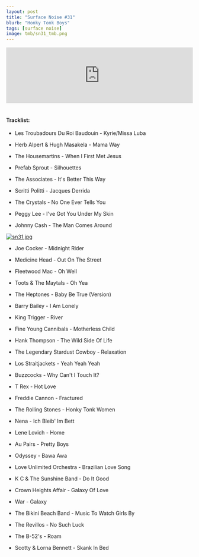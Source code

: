 ```yaml
---
layout: post
title: "Surface Noise #31"
blurb: "Honky Tonk Boys"
tags: [surface noise]
image: tmb/sn31_tmb.png
---
```


<iframe scrolling="no" id="hearthis_at_track_3028438" width="100%" height="150" src="https://hearthis.at/embed/3028438/transparent_black/?hcolor=&color=&style=2&block_size=2&block_space=1&background=1&waveform=0&cover=0&autoplay=0&css=" frameborder="0" allowtransparency allow="autoplay"><p>Listen to <a href="https://hearthis.at/zerocc/surface-noise-31-1318/" target="_blank">Surface Noise #31 (1/3/18)</a> <span>by</span><a href="https://hearthis.at/zerocc/" target="_blank" >Zero</a> <span>on</span> <a href="https://hearthis.at/" target="_blank">hearthis.at</a></p></iframe>
&nbsp;

#### Tracklist:

- Les Troubadours Du Roi Baudouin - Kyrie/Missa Luba
- Herb Alpert & Hugh Masakela - Mama Way
- The Housemartins - When I First Met Jesus

- Prefab Sprout - Silhouettes
- The Associates - It's Better This Way
- Scritti Politti - Jacques Derrida

- The Crystals - No One Ever Tells You
- Peggy Lee - I've Got You Under My Skin
- Johnny Cash - The Man Comes Around

[![sn31.jpg](https://i.postimg.cc/vm70XCyF/sn31.jpg)](https://postimg.cc/Jyn3z6tP)

- Joe Cocker - Midnight Rider
- Medicine Head - Out On The Street
- Fleetwood Mac - Oh Well

- Toots & The Maytals - Oh Yea
- The Heptones - Baby Be True (Version)
- Barry Bailey - I Am Lonely

- King Trigger - River
- Fine Young Cannibals - Motherless Child
- Hank Thompson - The Wild Side Of Life

- The Legendary Stardust Cowboy - Relaxation
- Los Straitjackets - Yeah Yeah Yeah
- Buzzcocks - Why Can't I Touch It?

- T Rex - Hot Love
- Freddie Cannon - Fractured
- The Rolling Stones - Honky Tonk Women

- Nena - Ich Bleib' Im Bett
- Lene Lovich - Home
- Au Pairs - Pretty Boys

- Odyssey - Bawa Awa
- Love Unlimited Orchestra - Brazilian Love Song
- K C & The Sunshine Band - Do It Good
- Crown Heights Affair - Galaxy Of Love
- War - Galaxy

- The Bikini Beach Band - Music To Watch Girls By
- The Revillos - No Such Luck
- The B-52's - Roam

- Scotty & Lorna Bennett - Skank In Bed
